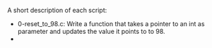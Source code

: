 A short description of each script:
+ 0-reset_to_98.c: Write a function that takes a pointer to an int as parameter and updates the value it points to to 98.
+
